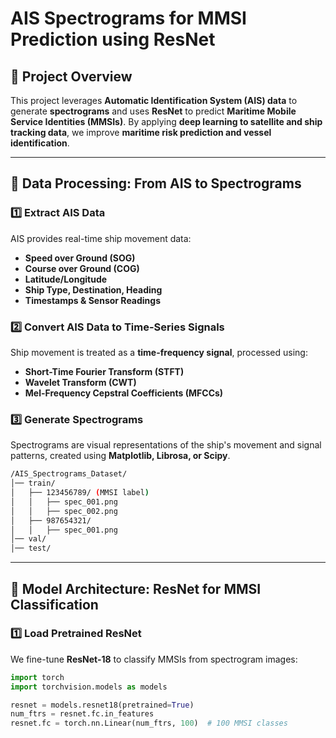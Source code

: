 # AIS Spectrograms for MMSI Prediction using ResNet

## 🚢 Project Overview
This project leverages **Automatic Identification System (AIS) data** to generate **spectrograms** and uses **ResNet** to predict **Maritime Mobile Service Identities (MMSIs)**. By applying **deep learning to satellite and ship tracking data**, we improve **maritime risk prediction and vessel identification**.

---

## 📡 Data Processing: From AIS to Spectrograms
### **1️⃣ Extract AIS Data**
AIS provides real-time ship movement data:
- **Speed over Ground (SOG)**
- **Course over Ground (COG)**
- **Latitude/Longitude**
- **Ship Type, Destination, Heading**
- **Timestamps & Sensor Readings**

### **2️⃣ Convert AIS Data to Time-Series Signals**
Ship movement is treated as a **time-frequency signal**, processed using:
- **Short-Time Fourier Transform (STFT)**
- **Wavelet Transform (CWT)**
- **Mel-Frequency Cepstral Coefficients (MFCCs)**

### **3️⃣ Generate Spectrograms**
Spectrograms are visual representations of the ship's movement and signal patterns, created using **Matplotlib, Librosa, or Scipy**.

```bash
/AIS_Spectrograms_Dataset/
│── train/
│   ├── 123456789/ (MMSI label)
│   │   ├── spec_001.png
│   │   ├── spec_002.png
│   ├── 987654321/
│   │   ├── spec_001.png
│── val/
│── test/
```

---

## 🧠 Model Architecture: ResNet for MMSI Classification
### **1️⃣ Load Pretrained ResNet**
We fine-tune **ResNet-18** to classify MMSIs from spectrogram images:
```python
import torch
import torchvision.models as models

resnet = models.resnet18(pretrained=True)
num_ftrs = resnet.fc.in_features
resnet.fc = torch.nn.Linear(num_ftrs, 100)  # 100 MMSI classes
